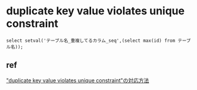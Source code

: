 # duplicate key value violates unique constraint

```
select setval('テーブル名_重複してるカラム_seq',(select max(id) from テーブル名));
```

## ref
["duplicate key value violates unique constraint"の対応方法](https://qiita.com/SNobu/items/2c97cb264c21a45c65bf)


